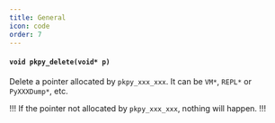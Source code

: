 ```yaml
---
title: General
icon: code
order: 7
---
```

#### `void pkpy_delete(void* p)`

Delete a pointer allocated by `pkpy_xxx_xxx`.
It can be `VM*`, `REPL*` or `PyXXXDump*`, etc.

!!!
If the pointer not allocated by `pkpy_xxx_xxx`, nothing will happen.
!!!